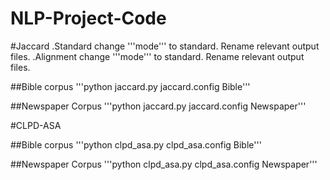 # NLP-Project-Code
#Jaccard
.Standard
change '''mode''' to standard. Rename relevant output files.
.Alignment
change '''mode''' to standard. Rename relevant output files.

##Bible corpus
'''python jaccard.py jaccard.config Bible'''

##Newspaper Corpus
'''python jaccard.py jaccard.config Newspaper'''


#CLPD-ASA

##Bible corpus
'''python clpd_asa.py clpd_asa.config Bible'''

##Newspaper Corpus
'''python clpd_asa.py clpd_asa.config Newspaper'''
